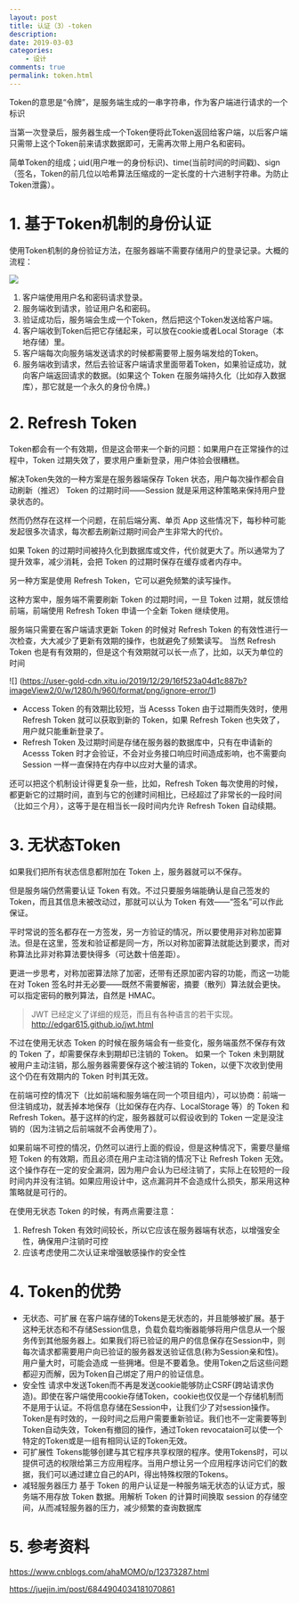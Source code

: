 ```yaml
---
layout: post
title: 认证（3）-token
description: 
date: 2019-03-03
categories:
    - 设计
comments: true
permalink: token.html
---
```


Token的意思是“令牌”，是服务端生成的一串字符串，作为客户端进行请求的一个标识

当第一次登录后，服务器生成一个Token便将此Token返回给客户端，以后客户端只需带上这个Token前来请求数据即可，无需再次带上用户名和密码。

简单Token的组成；uid(用户唯一的身份标识)、time(当前时间的时间戳)、sign（签名，Token的前几位以哈希算法压缩成的一定长度的十六进制字符串。为防止Token泄露）。

# 1. 基于Token机制的身份认证

使用Token机制的身份验证方法，在服务器端不需要存储用户的登录记录。大概的流程：

![](https://user-gold-cdn.xitu.io/2019/12/29/16f523a04d9c745f?imageView2/0/w/1280/h/960/format/png/ignore-error/1)

1. 客户端使用用户名和密码请求登录。
2. 服务端收到请求，验证用户名和密码。
3. 验证成功后，服务端会生成一个Token，然后把这个Token发送给客户端。
4. 客户端收到Token后把它存储起来，可以放在cookie或者Local Storage（本地存储）里。
5. 客户端每次向服务端发送请求的时候都需要带上服务端发给的Token。
6. 服务端收到请求，然后去验证客户端请求里面带着Token，如果验证成功，就向客户端返回请求的数据。(如果这个 Token 在服务端持久化（比如存入数据库），那它就是一个永久的身份令牌。)

# 2. Refresh Token

Token都会有一个有效期，但是这会带来一个新的问题：如果用户在正常操作的过程中，Token 过期失效了，要求用户重新登录，用户体验会很糟糕。

解决Token失效的一种方案是在服务器端保存 Token 状态，用户每次操作都会自动刷新（推迟） Token 的过期时间——Session 就是采用这种策略来保持用户登录状态的。

然而仍然存在这样一个问题，在前后端分离、单页 App 这些情况下，每秒种可能发起很多次请求，每次都去刷新过期时间会产生非常大的代价。

如果 Token 的过期时间被持久化到数据库或文件，代价就更大了。所以通常为了提升效率，减少消耗，会把 Token 的过期时保存在缓存或者内存中。

另一种方案是使用 Refresh Token，它可以避免频繁的读写操作。

这种方案中，服务端不需要刷新 Token 的过期时间，一旦 Token 过期，就反馈给前端，前端使用 Refresh Token 申请一个全新 Token 继续使用。

服务端只需要在客户端请求更新 Token 的时候对 Refresh Token 的有效性进行一次检查，大大减少了更新有效期的操作，也就避免了频繁读写。
当然 Refresh Token 也是有有效期的，但是这个有效期就可以长一点了，比如，以天为单位的时间

![] (https://user-gold-cdn.xitu.io/2019/12/29/16f523a04d1c887b?imageView2/0/w/1280/h/960/format/png/ignore-error/1)

- Access Token 的有效期比较短，当 Acesss Token 由于过期而失效时，使用 Refresh Token 就可以获取到新的 Token，如果 Refresh Token 也失效了，用户就只能重新登录了。
- Refresh Token 及过期时间是存储在服务器的数据库中，只有在申请新的 Acesss Token 时才会验证，不会对业务接口响应时间造成影响，也不需要向 Session 一样一直保持在内存中以应对大量的请求。

还可以把这个机制设计得更复杂一些，比如，Refresh Token 每次使用的时候，都更新它的过期时间，直到与它的创建时间相比，已经超过了非常长的一段时间（比如三个月），这等于是在相当长一段时间内允许 Refresh Token 自动续期。

# 3. 无状态Token

如果我们把所有状态信息都附加在 Token 上，服务器就可以不保存。

但是服务端仍然需要认证 Token 有效。不过只要服务端能确认是自己签发的 Token，而且其信息未被改动过，那就可以认为 Token 有效——“签名”可以作此保证。

平时常说的签名都存在一方签发，另一方验证的情况，所以要使用非对称加密算法。但是在这里，签发和验证都是同一方，所以对称加密算法就能达到要求，而对称算法比非对称算法要快得多（可达数十倍差距）。

更进一步思考，对称加密算法除了加密，还带有还原加密内容的功能，而这一功能在对 Token 签名时并无必要——既然不需要解密，摘要（散列）算法就会更快。可以指定密码的散列算法，自然是 HMAC。

> JWT 已经定义了详细的规范，而且有各种语言的若干实现。
> http://edgar615.github.io/jwt.html

不过在使用无状态 Token 的时候在服务端会有一些变化，服务端虽然不保存有效的 Token 了，却需要保存未到期却已注销的 Token。
如果一个 Token 未到期就被用户主动注销，那么服务器需要保存这个被注销的 Token，以便下次收到使用这个仍在有效期内的 Token 时判其无效。

在前端可控的情况下（比如前端和服务端在同一个项目组内），可以协商：前端一但注销成功，就丢掉本地保存（比如保存在内存、LocalStorage 等）的 Token 和 Refresh Token。基于这样的约定，服务器就可以假设收到的 Token 一定是没注销的（因为注销之后前端就不会再使用了）。

如果前端不可控的情况，仍然可以进行上面的假设，但是这种情况下，需要尽量缩短 Token 的有效期，而且必须在用户主动注销的情况下让 Refresh Token 无效。这个操作存在一定的安全漏洞，因为用户会认为已经注销了，实际上在较短的一段时间内并没有注销。如果应用设计中，这点漏洞并不会造成什么损失，那采用这种策略就是可行的。

在使用无状态 Token 的时候，有两点需要注意：

1. Refresh Token 有效时间较长，所以它应该在服务器端有状态，以增强安全性，确保用户注销时可控
2. 应该考虑使用二次认证来增强敏感操作的安全性


# 4. Token的优势

- 无状态、可扩展 在客户端存储的Tokens是无状态的，并且能够被扩展。基于这种无状态和不存储Session信息，负载负载均衡器能够将用户信息从一个服务传到其他服务器上。如果我们将已验证的用户的信息保存在Session中，则每次请求都需要用户向已验证的服务器发送验证信息(称为Session亲和性)。用户量大时，可能会造成  一些拥堵。但是不要着急。使用Token之后这些问题都迎刃而解，因为Token自己绑定了用户的验证信息。
- 安全性 请求中发送Token而不再是发送cookie能够防止CSRF(跨站请求伪造)。即使在客户端使用cookie存储Token，cookie也仅仅是一个存储机制而不是用于认证。不将信息存储在Session中，让我们少了对session操作。Token是有时效的，一段时间之后用户需要重新验证。我们也不一定需要等到Token自动失效，Token有撤回的操作，通过Token revocataion可以使一个特定的Token或是一组有相同认证的Token无效。
- 可扩展性 Tokens能够创建与其它程序共享权限的程序。使用Tokens时，可以提供可选的权限给第三方应用程序。当用户想让另一个应用程序访问它们的数据，我们可以通过建立自己的API，得出特殊权限的Tokens。
- 减轻服务器压力 基于 Token 的用户认证是一种服务端无状态的认证方式，服务端不用存放 Token 数据。用解析 Token 的计算时间换取 session 的存储空间，从而减轻服务器的压力，减少频繁的查询数据库

# 5. 参考资料

https://www.cnblogs.com/ahaMOMO/p/12373287.html

https://juejin.im/post/6844904034181070861
